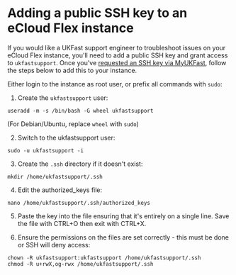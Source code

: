 # Adding a public SSH key to an eCloud Flex instance

If you would like a UKFast support engineer to troubleshoot issues on your eCloud Flex instance, you'll need to add a public SSH key and grant access to `ukfastsupport`.  Once you've [requested an SSH key via MyUKFast](/cloud/flex/support/requestsshkey.html), follow the steps below to add this to your instance.

Either login to the instance as root user, or prefix all commands with `sudo`:

1. Create the `ukfastsupport` user:
```
useradd -m -s /bin/bash -G wheel ukfastsupport
```
(For Debian/Ubuntu, replace `wheel` with `sudo`)


2. Switch to the ukfastsupport user:
```
sudo -u ukfastsupport -i
```

3. Create the `.ssh` directory if it doesn't exist:
```
mkdir /home/ukfastsupport/.ssh
```

4. Edit the authorized_keys file:
```
nano /home/ukfastsupport/.ssh/authorized_keys
```

5. Paste the key into the file ensuring that it's entirely on a single line. Save the file with CTRL+O <ENTER> then exit with CTRL+X.

6. Ensure the permissions on the files are set correctly - this must be done or SSH will deny access:
```
chown -R ukfastsupport:ukfastsupport /home/ukfastsupport/.ssh
chmod -R u+rwX,og-rwx /home/ukfastsupport/.ssh
```
